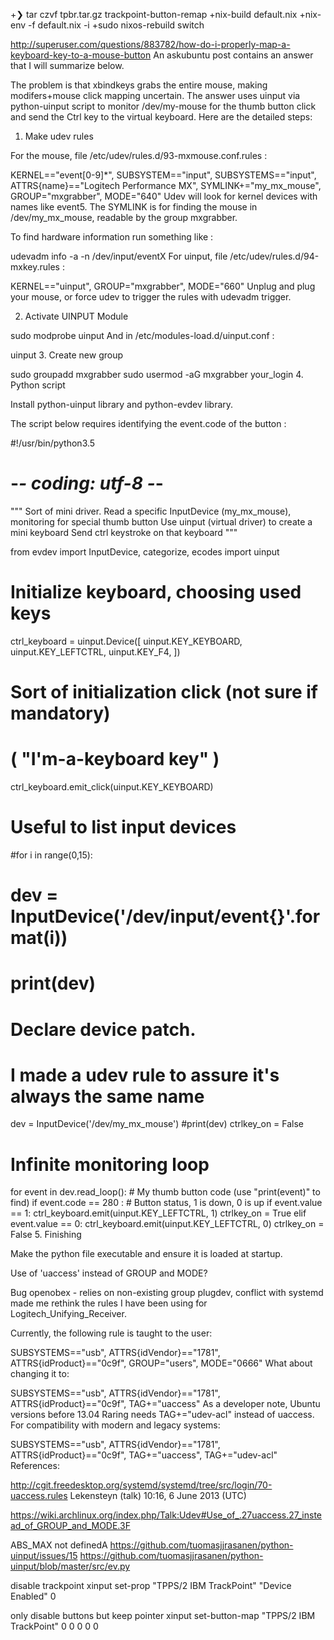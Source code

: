 +❯ tar czvf tpbr.tar.gz trackpoint-button-remap
+nix-build default.nix
+nix-env -f default.nix -i
+sudo nixos-rebuild switch

http://superuser.com/questions/883782/how-do-i-properly-map-a-keyboard-key-to-a-mouse-button
An askubuntu post contains an answer that I will summarize below.

The problem is that xbindkeys grabs the entire mouse, making modifers+mouse click mapping uncertain. The answer uses uinput via python-uinput script to monitor /dev/my-mouse for the thumb button click and send the Ctrl key to the virtual keyboard. Here are the detailed steps:

1. Make udev rules

For the mouse, file /etc/udev/rules.d/93-mxmouse.conf.rules :

KERNEL=="event[0-9]*", SUBSYSTEM=="input", SUBSYSTEMS=="input", 
ATTRS{name}=="Logitech Performance MX", SYMLINK+="my_mx_mouse", 
GROUP="mxgrabber", MODE="640"
Udev will look for kernel devices with names like event5. The SYMLINK is for finding the mouse in /dev/my_mx_mouse, readable by the group mxgrabber.

To find hardware information run something like :

udevadm info -a -n /dev/input/eventX
For uinput, file /etc/udev/rules.d/94-mxkey.rules :

KERNEL=="uinput", GROUP="mxgrabber", MODE="660"
Unplug and plug your mouse, or force udev to trigger the rules with udevadm trigger.

2. Activate UINPUT Module

sudo modprobe uinput
And in /etc/modules-load.d/uinput.conf :

uinput
3. Create new group

sudo groupadd mxgrabber
sudo usermod -aG mxgrabber your_login
4. Python script

Install python-uinput library and python-evdev library.

The script below requires identifying the event.code of the button :

#!/usr/bin/python3.5
# -*- coding: utf-8 -*-

"""
Sort of mini driver.
Read a specific InputDevice (my_mx_mouse),
monitoring for special thumb button
Use uinput (virtual driver) to create a mini keyboard
Send ctrl keystroke on that keyboard
"""

from evdev import InputDevice, categorize, ecodes
import uinput

# Initialize keyboard, choosing used keys
ctrl_keyboard = uinput.Device([
    uinput.KEY_KEYBOARD,
    uinput.KEY_LEFTCTRL,
    uinput.KEY_F4,
    ])

# Sort of initialization click (not sure if mandatory)
# ( "I'm-a-keyboard key" )
ctrl_keyboard.emit_click(uinput.KEY_KEYBOARD)

# Useful to list input devices
#for i in range(0,15):
#    dev = InputDevice('/dev/input/event{}'.format(i))
#    print(dev)

# Declare device patch.
# I made a udev rule to assure it's always the same name
dev = InputDevice('/dev/my_mx_mouse')
#print(dev)
ctrlkey_on = False

# Infinite monitoring loop
for event in dev.read_loop():
    # My thumb button code (use "print(event)" to find)
    if event.code == 280 :
        # Button status, 1 is down, 0 is up
        if event.value == 1:
            ctrl_keyboard.emit(uinput.KEY_LEFTCTRL, 1)
            ctrlkey_on = True
        elif event.value == 0:
            ctrl_keyboard.emit(uinput.KEY_LEFTCTRL, 0)
            ctrlkey_on = False
5. Finishing

Make the python file executable and ensure it is loaded at startup.

Use of 'uaccess' instead of GROUP and MODE?

Bug openobex - relies on non-existing group plugdev, conflict with systemd made me rethink the rules I have been using for Logitech_Unifying_Receiver.

Currently, the following rule is taught to the user:

SUBSYSTEMS=="usb", ATTRS{idVendor}=="1781", ATTRS{idProduct}=="0c9f", GROUP="users", MODE="0666"
What about changing it to:

SUBSYSTEMS=="usb", ATTRS{idVendor}=="1781", ATTRS{idProduct}=="0c9f", TAG+="uaccess"
As a developer note, Ubuntu versions before 13.04 Raring needs TAG+="udev-acl" instead of uaccess. For compatibility with modern and legacy systems:

SUBSYSTEMS=="usb", ATTRS{idVendor}=="1781", ATTRS{idProduct}=="0c9f", TAG+="uaccess", TAG+="udev-acl"
References:

http://cgit.freedesktop.org/systemd/systemd/tree/src/login/70-uaccess.rules
Lekensteyn (talk) 10:16, 6 June 2013 (UTC)

https://wiki.archlinux.org/index.php/Talk:Udev#Use_of_.27uaccess.27_instead_of_GROUP_and_MODE.3F



ABS_MAX not definedA
https://github.com/tuomasjjrasanen/python-uinput/issues/15
https://github.com/tuomasjjrasanen/python-uinput/blob/master/src/ev.py


disable trackpoint
xinput set-prop "TPPS/2 IBM TrackPoint" "Device Enabled" 0

only disable buttons but keep pointer
xinput set-button-map "TPPS/2 IBM TrackPoint" 0 0 0 0 0                      

